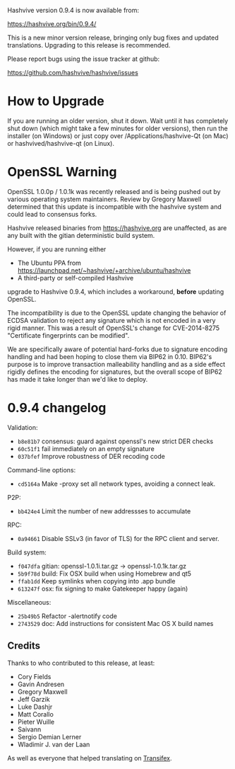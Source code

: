 Hashvive version 0.9.4 is now available from:

https://hashvive.org/bin/0.9.4/

This is a new minor version release, bringing only bug fixes and updated
translations. Upgrading to this release is recommended.

Please report bugs using the issue tracker at github:

https://github.com/hashvive/hashvive/issues

# How to Upgrade

If you are running an older version, shut it down. Wait until it has completely
shut down (which might take a few minutes for older versions), then run the
installer (on Windows) or just copy over /Applications/hashvive-Qt (on Mac) or
hashvived/hashvive-qt (on Linux).

# OpenSSL Warning

OpenSSL 1.0.0p / 1.0.1k was recently released and is being pushed out by
various operating system maintainers. Review by Gregory Maxwell determined that
this update is incompatible with the hashvive system and could lead to consensus
forks.

Hashvive released binaries from https://hashvive.org are unaffected,
as are any built with the gitian deterministic build system.

However, if you are running either

- The Ubuntu PPA from https://launchpad.net/~hashvive/+archive/ubuntu/hashvive
- A third-party or self-compiled Hashvive

upgrade to Hashvive 0.9.4, which includes a workaround, **before** updating
OpenSSL.

The incompatibility is due to the OpenSSL update changing the
behavior of ECDSA validation to reject any signature which is
not encoded in a very rigid manner. This was a result of
OpenSSL's change for CVE-2014-8275 "Certificate fingerprints
can be modified".

We are specifically aware of potential hard-forks due to signature
encoding handling and had been hoping to close them via BIP62 in 0.10.
BIP62's purpose is to improve transaction malleability handling and
as a side effect rigidly defines the encoding for signatures, but the
overall scope of BIP62 has made it take longer than we'd like to
deploy.

# 0.9.4 changelog

Validation:

- `b8e81b7` consensus: guard against openssl's new strict DER checks
- `60c51f1` fail immediately on an empty signature
- `037bfef` Improve robustness of DER recoding code

Command-line options:

- `cd5164a` Make -proxy set all network types, avoiding a connect leak.

P2P:

- `bb424e4` Limit the number of new addressses to accumulate

RPC:

- `0a94661` Disable SSLv3 (in favor of TLS) for the RPC client and server.

Build system:

- `f047dfa` gitian: openssl-1.0.1i.tar.gz -> openssl-1.0.1k.tar.gz
- `5b9f78d` build: Fix OSX build when using Homebrew and qt5
- `ffab1dd` Keep symlinks when copying into .app bundle
- `613247f` osx: fix signing to make Gatekeeper happy (again)

Miscellaneous:

- `25b49b5` Refactor -alertnotify code
- `2743529` doc: Add instructions for consistent Mac OS X build names

## Credits

Thanks to who contributed to this release, at least:

- Cory Fields
- Gavin Andresen
- Gregory Maxwell
- Jeff Garzik
- Luke Dashjr
- Matt Corallo
- Pieter Wuille
- Saivann
- Sergio Demian Lerner
- Wladimir J. van der Laan

As well as everyone that helped translating on [Transifex](https://www.transifex.com/projects/p/hashvive/).
